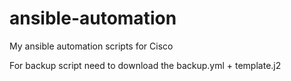 # ansible-automation
My ansible automation scripts for Cisco

For backup script need to download the backup.yml + template.j2
